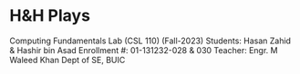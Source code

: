 # H&H Plays
Computing Fundamentals Lab (CSL 110) (Fall-2023)
Students: Hasan Zahid & Hashir bin Asad
Enrollment #: 01-131232-028 & 030
Teacher: Engr. M Waleed Khan 
Dept of SE, BUIC
